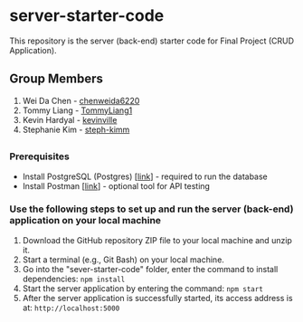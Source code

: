 # server-starter-code

This repository is the server (back-end) starter code for Final Project (CRUD Application).

## Group Members

1. Wei Da Chen - [chenweida6220](https://github.com/chenweida6220) 
2. Tommy Liang - [TommyLiang1](https://github.com/TommyLiang1) 
3. Kevin Hardyal - [kevinville](https://github.com/kevinville) 
4. Stephanie Kim - [steph-kimm](https://github.com/steph-kimm) 

##

### Prerequisites
- Install PostgreSQL (Postgres) [[link](https://www.postgresql.org/download/)] - required to run the database
- Install Postman [[link](https://www.postman.com/downloads/)] - optional tool for API testing 

### Use the following steps to set up and run the server (back-end) application on your local machine
1.	Download the GitHub repository ZIP file to your local machine and unzip it.
2. Start a terminal (e.g., Git Bash) on your local machine.
3.	Go into the "sever-starter-code" folder, enter the command to install dependencies: `npm install` 
4.	Start the server application by entering the command: `npm start` 
5.	After the server application is successfully started, its access address is at: `http://localhost:5000` 